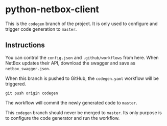 # python-netbox-client

This is the `codegen` branch of the project. It is only used to configure and trigger code generation to `master`.

## Instructions

You can control the `config.json` and `.github/workflows` from here. When NetBox updates their API, download the swagger
and save as `netbox_swagger.json`.

When this branch is pushed to GitHub, the `codegen.yaml` workflow will be triggered.

```
git push origin codegen
```

The workflow will commit the newly generated code to `master`.

This `codegen` branch should never be merged to `master`. Its only purpose is to configure the code generator and run the workflow.